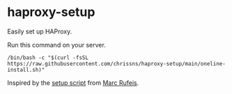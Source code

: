 # haproxy-setup
Easily set up HAProxy.

Run this command on your server.

`/bin/bash -c "$(curl -fsSL https://raw.githubusercontent.com/chrissns/haproxy-setup/main/oneline-install.sh)"`

Inspired by the [setup script](https://github.com/itmr-dev/proxyssl) from [Marc Rufeis](https://github.com/craftycram).
